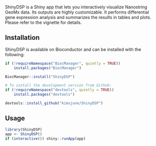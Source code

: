 ShinyDSP is a Shiny app that lets you interactively visualize Nanostring GeoMx
data. Its outputs are highly customizable. It performs differential gene
expression analysis and summarizes the results in tables and plots. 
Please refer to the vignette for details. 

## Installation

ShinyDSP is available on Bioconductor and can be installed with the following:

```r
if (!requireNamespace("BiocManager", quietly = TRUE))
    install.packages("BiocManager")

BiocManager::install("ShinyDSP")

# To install the development version from Github:
if (!requireNamespace("devtools", quietly = TRUE))
    install.packages("devtools")

devtools::install_github("kimsjune/ShinyDSP")
```

## Usage

```r
library(ShinyDSP)
app <- ShinyDSP()
if (interactive()) shiny::runApp(app)
```
